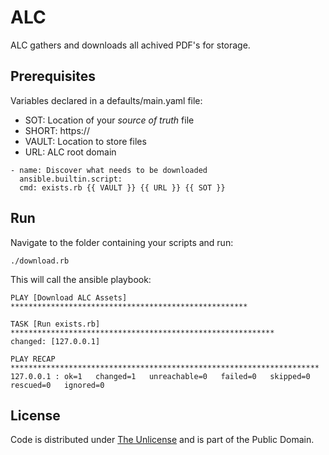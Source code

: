 # ALC

ALC gathers and downloads all achived PDF's for storage.

## Prerequisites

Variables declared in a defaults/main.yaml file:

- SOT: Location of your *source of truth* file
- SHORT: https://
- VAULT: Location to store files
- URL: ALC root domain

```console
- name: Discover what needs to be downloaded
  ansible.builtin.script:
  cmd: exists.rb {{ VAULT }} {{ URL }} {{ SOT }}
```

## Run

Navigate to the folder containing your scripts and run:

```console
./download.rb
```

This will call the ansible playbook:

```console
PLAY [Download ALC Assets] *****************************************************

TASK [Run exists.rb] ***********************************************************
changed: [127.0.0.1]

PLAY RECAP *********************************************************************
127.0.0.1 : ok=1   changed=1   unreachable=0   failed=0   skipped=0   rescued=0   ignored=0
```

## License

Code is distributed under [The Unlicense](https://github.com/nausicaan/free/blob/main/LICENSE.md) and is part of the Public Domain.